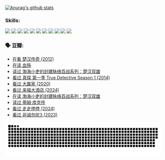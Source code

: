 
[![Anurag's github stats](https://github-readme-stats.vercel.app/api?username=w940853815)](https://github.com/anuraghazra/github-readme-stats)

### Skills:

<code><img height="32" src="https://cdn.jsdelivr.net/npm/simple-icons@v5/icons/python.svg"></code>
<code><img height="32" src="https://cdn.jsdelivr.net/npm/simple-icons@v5/icons/javascript.svg"></code>
<code><img height="32" src="https://cdn.jsdelivr.net/npm/simple-icons@v5/icons/django.svg"></code>
<code><img height="32" src="https://cdn.jsdelivr.net/npm/simple-icons@v5/icons/flask.svg"></code>
<code><img height="32" src="https://cdn.jsdelivr.net/npm/simple-icons@v5/icons/vuetify.svg"></code>
<code><img height="32" src="https://cdn.jsdelivr.net/npm/simple-icons@v5/icons/git.svg"></code>
<code><img height="32" src="https://cdn.jsdelivr.net/npm/simple-icons@v5/icons/docker.svg"></code>
<code><img height="32" src="https://cdn.jsdelivr.net/npm/simple-icons@v5/icons/postgresql.svg"></code>
<code><img height="32" src="https://cdn.jsdelivr.net/npm/simple-icons@v5/icons/elasticsearch.svg"></code>
<code><img height="32" src="https://cdn.jsdelivr.net/npm/simple-icons@v5/icons/macos.svg"></code>
<code><img height="32" src="https://cdn.jsdelivr.net/npm/simple-icons@v5/icons/linux.svg"></code>

### 🗣 豆瓣:

<!-- DOUBAN-ACTIVITIES:START -->
- [在看 楚汉传奇‎ (2012)](https://www.douban.com/people/136069238/status/4734155394/?_i=28263833)
- [在读 血殇](https://www.douban.com/people/136069238/status/4733755869/?_i=28263833)
- [读过 渤海小吏的封建脉络百战系列：楚汉双雄](https://www.douban.com/people/136069238/status/4733755519/?_i=28263833)
- [看过 真探 第一季 True Detective Season 1‎ (2014)](https://www.douban.com/people/136069238/status/4733073705/?_i=28263833)
- [看过 大赢家‎ (2020)](https://www.douban.com/people/136069238/status/4725658845/?_i=28263833)
- [看过 来福大酒店‎ (2024)](https://www.douban.com/people/136069238/status/4719785416/?_i=28263833)
- [在读 渤海小吏的封建脉络百战系列：楚汉双雄](https://www.douban.com/people/136069238/status/4700950146/?_i=28263833)
- [读过 蒂姆·库克传](https://www.douban.com/people/136069238/status/4700949869/?_i=28263833)
- [看过 走走停停‎ (2024)](https://www.douban.com/people/136069238/status/4684430230/?_i=28263833)
- [看过 非诚勿扰3‎ (2023)](https://www.douban.com/people/136069238/status/4676324100/?_i=28263834)
<!-- DOUBAN-ACTIVITIES:END -->


![Snake animation](https://raw.githubusercontent.com/w940853815/w940853815/output/github-contribution-grid-snake.svg)

<!--
**w940853815/w940853815** is a ✨ _special_ ✨ repository because its `README.md` (this file) appears on your GitHub profile.

Here are some ideas to get you started:

- 🔭 I’m currently working on ...
- 🌱 I’m currently learning ...
- 👯 I’m looking to collaborate on ...
- 🤔 I’m looking for help with ...
- 💬 Ask me about ...
- 📫 How to reach me: ...
- 😄 Pronouns: ...
- ⚡ Fun fact: ...
-->

